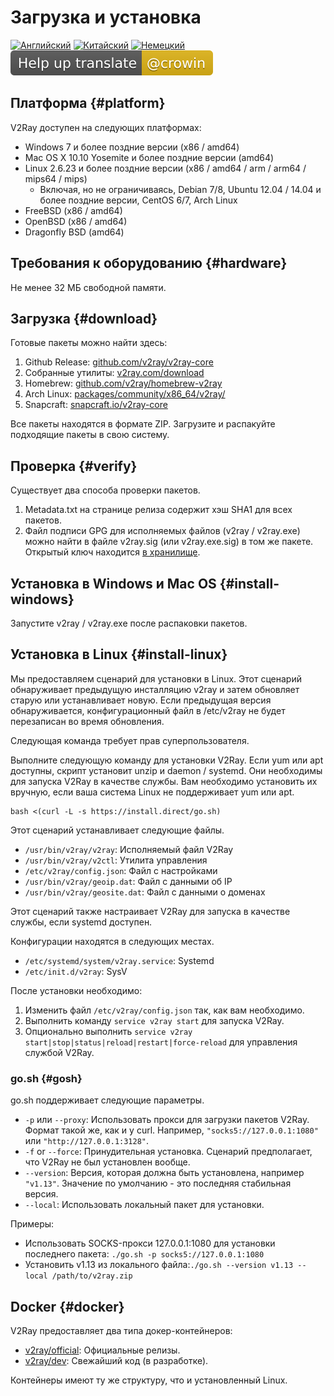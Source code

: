 # Загрузка и установка

[![Английский](../resources/english.svg)](https://www.v2ray.com/en/welcome/install.html) [![Китайский](../resources/chinese.svg)](https://www.v2ray.com/chapter_00/install.html) [![Немецкий](../resources/german.svg)](https://www.v2ray.com/de/welcome/install.html) [![Перевести](../resources/lang.svg)](https://crowdin.com/project/v2ray)

## Платформа {#platform}

V2Ray доступен на следующих платформах:

* Windows 7 и более поздние версии (x86 / amd64)
* Mac OS X 10.10 Yosemite и более поздние версии (amd64)
* Linux 2.6.23 и более поздние версии (x86 / amd64 / arm / arm64 / mips64 / mips) 
  * Включая, но не ограничиваясь, Debian 7/8, Ubuntu 12.04 / 14.04 и более поздние версии, CentOS 6/7, Arch Linux
* FreeBSD (x86 / amd64)
* OpenBSD (x86 / amd64)
* Dragonfly BSD (amd64)

## Требования к оборудованию {#hardware}

Не менее 32 МБ свободной памяти.

## Загрузка {#download}

Готовые пакеты можно найти здесь:

1. Github Release: [github.com/v2ray/v2ray-core](https://github.com/v2ray/v2ray-core/releases)
2. Собранные утилиты: [v2ray.com/download](https://www.v2ray.com/download/)
3. Homebrew: [github.com/v2ray/homebrew-v2ray](https://github.com/v2ray/homebrew-v2ray)
4. Arch Linux: [packages/community/x86_64/v2ray/](https://www.archlinux.org/packages/community/x86_64/v2ray/)
5. Snapcraft: [snapcraft.io/v2ray-core](https://snapcraft.io/v2ray-core)

Все пакеты находятся в формате ZIP. Загрузите и распакуйте подходящие пакеты в свою систему.

## Проверка {#verify}

Существует два способа проверки пакетов.

1. Metadata.txt на странице релиза содержит хэш SHA1 для всех пакетов.
2. Файл подписи GPG для исполняемых файлов (v2ray / v2ray.exe) можно найти в файле v2ray.sig (или v2ray.exe.sig) в том же пакете. Открытый ключ находится [в хранилище](https://raw.githubusercontent.com/v2ray/v2ray-core/master/release/verify/official_release.asc).

## Установка в Windows и Mac OS {#install-windows}

Запустите v2ray / v2ray.exe после распаковки пакетов.

## Установка в Linux {#install-linux}

Мы предоставляем сценарий для установки в Linux. Этот сценарий обнаруживает предыдущую инсталляцию v2ray и затем обновляет старую или устанавливает новую. Если предыдущая версия обнаруживается, конфигурационный файл в /etc/v2ray не будет перезаписан во время обновления.

Следующая команда требует прав суперпользователя.

Выполните следующую команду для установки V2Ray. Если yum или apt доступны, скрипт установит unzip и daemon / systemd. Они необходимы для запуска V2Ray в качестве службы. Вам необходимо установить их вручную, если ваша система Linux не поддерживает yum или apt.

```shell
bash <(curl -L -s https://install.direct/go.sh)
```

Этот сценарий устанавливает следующие файлы.

* `/usr/bin/v2ray/v2ray`: Исполняемый файл V2Ray
* `/usr/bin/v2ray/v2ctl`: Утилита управления
* `/etc/v2ray/config.json`: Файл с настройками
* `/usr/bin/v2ray/geoip.dat`: Файл с данными об IP
* `/usr/bin/v2ray/geosite.dat`: Файл с данными о доменах

Этот сценарий также настраивает V2Ray для запуска в качестве службы, если systemd доступен.

Конфигурации находятся в следующих местах.

* `/etc/systemd/system/v2ray.service`: Systemd
* `/etc/init.d/v2ray`: SysV

После установки необходимо:

1. Изменить файл `/etc/v2ray/config.json` так, как вам необходимо.
2. Выполнить команду `service v2ray start` для запуска V2Ray.
3. Опционально выполнить `service v2ray start|stop|status|reload|restart|force-reload` для управления службой V2Ray.

### go.sh {#gosh}

go.sh поддерживает следующие параметры.

* `-p` или `--proxy`: Использовать прокси для загрузки пакетов V2Ray. Формат такой же, как и у curl. Например, `"socks5://127.0.0.1:1080"` или `"http://127.0.0.1:3128"`.
* `-f` or `--force`: Принудительная установка. Сценарий предполагает, что V2Ray не был установлен вообще.
* `--version`: Версия, которая должна быть установлена, например `"v1.13"`. Значение по умолчанию - это последняя стабильная версия.
* `--local`: Использовать локальный пакет для установки.

Примеры:

* Использовать SOCKS-прокси 127.0.0.1:1080 для установки последнего пакета: ```./go.sh -p socks5://127.0.0.1:1080```
* Установить v1.13 из локального файла:```./go.sh --version v1.13 --local /path/to/v2ray.zip```

## Docker {#docker}

V2Ray предоставляет два типа докер-контейнеров:

* [v2ray/official](https://hub.docker.com/r/v2ray/official/): Официальные релизы.
* [v2ray/dev](https://hub.docker.com/r/v2ray/dev/): Свежайший код (в разработке).

Контейнеры имеют ту же структуру, что и установленный Linux.